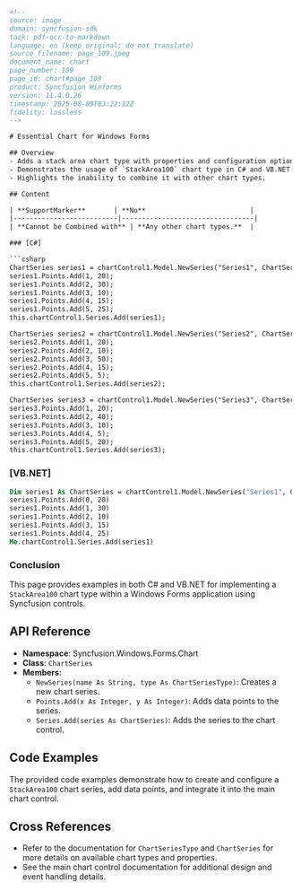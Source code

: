 ```html
<!--
source: image
domain: syncfusion-sdk
task: pdf-ocr-to-markdown
language: en (keep original; do not translate)
source_filename: page_109.jpeg
document_name: chart
page_number: 109
page_id: chart#page_109
product: Syncfusion Winforms
version: 11.4.0.26
timestamp: 2025-08-09T03:22:12Z
fidelity: lossless
-->

# Essential Chart for Windows Forms

## Overview
- Adds a stack area chart type with properties and configuration options.
- Demonstrates the usage of `StackArea100` chart type in C# and VB.NET.
- Highlights the inability to combine it with other chart types.

## Content

| **SupportMarker**       | **No**                          |
|--------------------------|---------------------------------|
| **Cannot be Combined with** | **Any other chart types.**  |

### [C#]

```csharp
ChartSeries series1 = chartControl1.Model.NewSeries("Series1", ChartSeriesType.StackingArea100);
series1.Points.Add(1, 20);
series1.Points.Add(2, 30);
series1.Points.Add(3, 10);
series1.Points.Add(4, 15);
series1.Points.Add(5, 25);
this.chartControl1.Series.Add(series1);

ChartSeries series2 = chartControl1.Model.NewSeries("Series2", ChartSeriesType.StackingArea100);
series2.Points.Add(1, 20);
series2.Points.Add(2, 10);
series2.Points.Add(3, 50);
series2.Points.Add(4, 15);
series2.Points.Add(5, 5);
this.chartControl1.Series.Add(series2);

ChartSeries series3 = chartControl1.Model.NewSeries("Series3", ChartSeriesType.StackingArea100);
series3.Points.Add(1, 20);
series3.Points.Add(2, 40);
series3.Points.Add(3, 10);
series3.Points.Add(4, 5);
series3.Points.Add(5, 20);
this.chartControl1.Series.Add(series3);
```

### [VB.NET]

```vb
Dim series1 As ChartSeries = chartControl1.Model.NewSeries("Series1", ChartSeriesType.StackingArea100)
series1.Points.Add(0, 20)
series1.Points.Add(1, 30)
series1.Points.Add(2, 10)
series1.Points.Add(3, 15)
series1.Points.Add(4, 25)
Me.chartControl1.Series.Add(series1)
```

### Conclusion
This page provides examples in both C# and VB.NET for implementing a `StackArea100` chart type within a Windows Forms application using Syncfusion controls.

## API Reference
- **Namespace**: Syncfusion.Windows.Forms.Chart
- **Class**: `ChartSeries`
- **Members**:
  - `NewSeries(name As String, type As ChartSeriesType)`: Creates a new chart series.
  - `Points.Add(x As Integer, y As Integer)`: Adds data points to the series.
  - `Series.Add(series As ChartSeries)`: Adds the series to the chart control.

## Code Examples
The provided code examples demonstrate how to create and configure a `StackArea100` chart series, add data points, and integrate it into the main chart control.

## Cross References
- Refer to the documentation for `ChartSeriesType` and `ChartSeries` for more details on available chart types and properties.
- See the main chart control documentation for additional design and event handling details.

<!-- tags: [syncfusion, winforms, chart, stack area, chart control] keywords: [chart series, C#, VB.NET, StackArea100, ChartControl, chart properties] -->
```